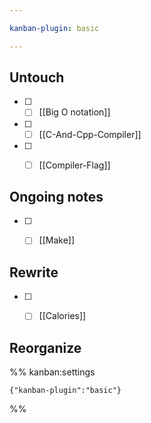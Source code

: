 ```yaml
---

kanban-plugin: basic

---
```


## Untouch

- [ ] - [ ] [[Big O notation]]
- [ ] - [ ] [[C-And-Cpp-Compiler]]
- [ ] - [ ] [[Compiler-Flag]]


## Ongoing notes

- [ ] - [ ] [[Make]]


## Rewrite

- [ ] - [ ] [[Calories]]


## Reorganize





%% kanban:settings
```
{"kanban-plugin":"basic"}
```
%%